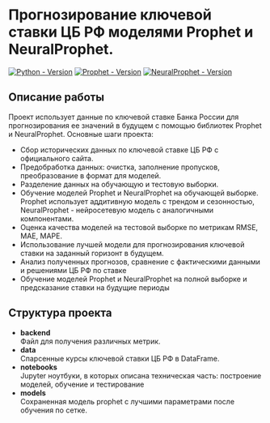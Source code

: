 # Прогнозирование ключевой ставки ЦБ РФ моделями Prophet и NeuralProphet.
[![Python - Version](https://img.shields.io/badge/Python-3.11-blue?style=for-the-badge&logo=python&logoColor=white)](https://www.python.org/)
[![Prophet - Version](https://img.shields.io/badge/Prophet-1.1.5-red?style=for-the-badge&logo=prophet)](https://facebook.github.io/prophet/)
[![NeuralProphet - Version](https://img.shields.io/badge/NeuralProphet-0.8.0-red?style=for-the-badge&logo=neuralprophet)](https://neuralprophet.com/)

## Описание работы
Проект использует данные по ключевой ставке Банка России для прогнозирования ее значений в будущем с помощью библиотек Prophet и NeuralProphet. Основные шаги проекта:
- Сбор исторических данных по ключевой ставке ЦБ РФ с официального сайта.
- Предобработка данных: очистка, заполнение пропусков, преобразование в формат для моделей.
- Разделение данных на обучающую и тестовую выборки.
- Обучение моделей Prophet и NeuralProphet на обучающей выборке. Prophet использует аддитивную модель с трендом и сезонностью, NeuralProphet - нейросетевую модель с аналогичными компонентами.
- Оценка качества моделей на тестовой выборке по метрикам RMSE, MAE, MAPE.
- Использование лучшей модели для прогнозирования ключевой ставки на заданный горизонт в будущем.
- Анализ полученных прогнозов, сравнение с фактическими данными и решениями ЦБ РФ по ставке
- Обучение моделей Prophet и NeuralProphet на полной выборке и предсказание ставки на будущие периоды<br>

## Структура проекта
- **backend** <br> 
Файл для получения различных метрик.
- **data** <br>
Спарсенные курсы ключевой ставки ЦБ РФ в DataFrame.
- **notebooks** <br> 
Jupyter ноутбуки, в которых описана техническая часть: построение моделей, обучение и тестирование
- **models** <br>
Сохраненная модель prophet с лучшими параметрами после обучения по сетке.
